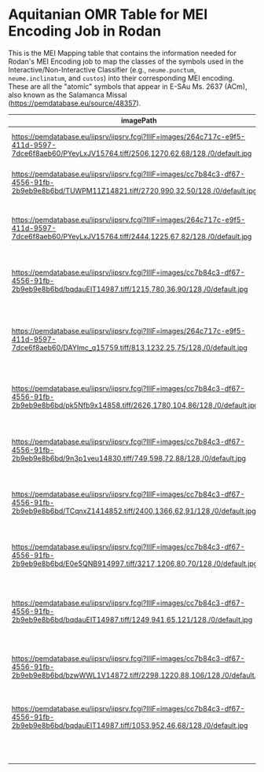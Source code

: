 # Aquitanian OMR Table for MEI Encoding Job in Rodan

This is the MEI Mapping table that contains the information needed for Rodan's MEI Encoding job to map the classes of the symbols used in the Interactive/Non-Interactive Classifier (e.g., `neume.punctum`, `neume.inclinatum`, and `custos`) into their corresponding MEI encoding. These are all the "atomic" symbols that appear in E-SAu Ms. 2637 (ACm), also known as the Salamanca Missal (https://pemdatabase.eu/source/48357).

| imagePath | imageBinary | name | folio | description | classification | width | mei | dob | project |
| --------- | ----------- | ---- | ----- | ----------- | -------------- | ----- | --- | --- | ------- | 
| https://pemdatabase.eu/iipsrv/iipsrv.fcgi?IIIF=images/264c717c-e9f5-411d-9597-7dce6f8aeb60/PYeyLxJV15764.tiff/2506,1270,62,68/128,/0/default.jpg | <img src="./images/square/SQpunctum.jpg" width="60"/> | Punctum | 17r |  | neume.punctum | 1 | `<neume>`<br/>&nbsp;&nbsp;&nbsp;&nbsp;`<nc/>`<br/>`</neume>` | | P-BRs, Ms. 28 |
| https://pemdatabase.eu/iipsrv/iipsrv.fcgi?IIIF=images/cc7b84c3-df67-4556-91fb-2b9eb9e8b6bd/TUWPM11Z14821.tiff/2720,990,32,50/128,/0/default.jpg | <img src="./images/square/SQrhombus.jpg" width="45"/> | Rhombus | 27 |  | neume.rhombus | 1 | `<neume>`<br/>&nbsp;&nbsp;&nbsp;&nbsp;`<nc tilt="se"/>`<br/>`</neume>` |  | P-BRs, Ms. 34 |
| https://pemdatabase.eu/iipsrv/iipsrv.fcgi?IIIF=images/264c717c-e9f5-411d-9597-7dce6f8aeb60/PYeyLxJV15764.tiff/2444,1225,67,82/128,/0/default.jpg | <img src="./images/square/SQcephalicus.jpg" width="60"/> | Cephalicus | 17r |  | neume.cephalicus | 1 | `<neume>`<br/>&nbsp;&nbsp;&nbsp;&nbsp;`<nc curve="c" type="cephalicus">`<br/>&nbsp;&nbsp;&nbsp;&nbsp;&nbsp;&nbsp;&nbsp;&nbsp;`<liquescent/>`<br/>&nbsp;&nbsp;&nbsp;&nbsp;`</nc>`<br/>`</neume>` | | P-BRs, Ms. 28 |
| https://pemdatabase.eu/iipsrv/iipsrv.fcgi?IIIF=images/cc7b84c3-df67-4556-91fb-2b9eb9e8b6bd/bqdauEIT14987.tiff/1215,780,36,90/128,/0/default.jpg | <img src="./images/square/SQvirga.jpg" width="40"/> | Virga | 348 |  | neume.virga | 1 | `<neume>`<br/>&nbsp;&nbsp;&nbsp;&nbsp;`<nc tilt="s"/>`<br/>`</neume>` | | P-BRs, Ms. 34 |
| https://pemdatabase.eu/iipsrv/iipsrv.fcgi?IIIF=images/264c717c-e9f5-411d-9597-7dce6f8aeb60/DAYImc_q15759.tiff/813,1232,25,75/128,/0/default.jpg | <img src="./images/square/SQreversevirga.jpg" width="40"/> | Reverse virga | 348 |  | neume.reversevirga | 1 | `<neume>`<br/>&nbsp;&nbsp;&nbsp;&nbsp;`<nc tilt="n"/>`<br/>`</neume>` | | P-BRs, Ms. 28 |
| https://pemdatabase.eu/iipsrv/iipsrv.fcgi?IIIF=images/cc7b84c3-df67-4556-91fb-2b9eb9e8b6bd/pk5Nfb9x14858.tiff/2626,1780,104,86/128,/0/default.jpg | <img src="./images/square/SQtorculus21.jpg" width="60"/> | Torculus21 | 91 |  | neume.torculus21 | [1, 1, 1] | `<neume>`<br/>&nbsp;&nbsp;&nbsp;&nbsp;`<nc/>`<br/>&nbsp;&nbsp;&nbsp;&nbsp;`<nc intm="2S"/>`<br/>&nbsp;&nbsp;&nbsp;&nbsp;`<nc intm="-1S"/>`<br/>`</neume>` | | P-BRs, Ms. 34 |
| https://pemdatabase.eu/iipsrv/iipsrv.fcgi?IIIF=images/cc7b84c3-df67-4556-91fb-2b9eb9e8b6bd/9n3p1veu14830.tiff/749,598,72,88/128,/0/default.jpg | <img src="./images/square/SQtorculus31.jpg" width="60"/>  | Torculus31 | 12 |  | neume.torculus31 | [1, 1, 1] | `<neume>`<br/>&nbsp;&nbsp;&nbsp;&nbsp;`<nc/>`<br/>&nbsp;&nbsp;&nbsp;&nbsp;`<nc intm="3S"/>`<br/>&nbsp;&nbsp;&nbsp;&nbsp;`<nc intm="-1S"/>`<br/>`</neume>` | | P-BRs, Ms. 34 |
| https://pemdatabase.eu/iipsrv/iipsrv.fcgi?IIIF=images/cc7b84c3-df67-4556-91fb-2b9eb9e8b6bd/TCqnxZ1414852.tiff/2400,1366,62,91/128,/0/default.jpg | <img src="./images/square/SQtorculus22.jpg" width="60"/>  | Torculus22 | 3 |  | neume.torculus22 | [1, 1, 1] | `<neume>`<br/>&nbsp;&nbsp;&nbsp;&nbsp;`<nc/>`<br/>&nbsp;&nbsp;&nbsp;&nbsp;`<nc intm="2S"/>`<br/>&nbsp;&nbsp;&nbsp;&nbsp;`<nc intm="-2S"/>`<br/>`</neume>` | | P-BRs, Ms. 34 |
| https://pemdatabase.eu/iipsrv/iipsrv.fcgi?IIIF=images/cc7b84c3-df67-4556-91fb-2b9eb9e8b6bd/E0e5QNB914997.tiff/3217,1206,80,70/128,/0/default.jpg | <img src="./images/square/SQobliquamiddle1.jpg" width="60"/>  | Obliqua1 middle | 355 |  | neume.obliquamiddle1 | [1, 1] | `<neume>`<br/>&nbsp;&nbsp;&nbsp;&nbsp;`<nc ligated="true"/>`<br/>&nbsp;&nbsp;&nbsp;&nbsp;`<nc intm="-1S" ligated="true"/>`<br/>`</neume>` | | P-BRs, Ms. 34 |
| https://pemdatabase.eu/iipsrv/iipsrv.fcgi?IIIF=images/cc7b84c3-df67-4556-91fb-2b9eb9e8b6bd/bqdauEIT14987.tiff/1249,941,65,121/128,/0/default.jpg | <img src="./images/square/SQobliquastart1.jpg" width="60"/>  | Obliqua1 start | 348 |  | neume.obliquastart1 | [1, 1] | `<neume>`<br/>&nbsp;&nbsp;&nbsp;&nbsp;`<nc tilt="n" ligated="true"/>`<br/>&nbsp;&nbsp;&nbsp;&nbsp;`<nc intm="-1S" ligated="true"/>`<br/>`</neume>` | | P-BRs, Ms. 34 |
| https://pemdatabase.eu/iipsrv/iipsrv.fcgi?IIIF=images/cc7b84c3-df67-4556-91fb-2b9eb9e8b6bd/bzwWWL1V14872.tiff/2298,1220,88,106/128,/0/default.jpg | <img src="./images/square/SQobliquastart2.jpg" width="60"/>  | Obliqua2 start | 131 |  | neume.obliquastart2 | [1, 1] | `<neume>`<br/>&nbsp;&nbsp;&nbsp;&nbsp;`<nc tilt="n" ligated="true"/>`<br/>&nbsp;&nbsp;&nbsp;&nbsp;`<nc intm="-2S" ligated="true"/>`<br/>`</neume>` | | P-BRs, Ms. 34 |
| https://pemdatabase.eu/iipsrv/iipsrv.fcgi?IIIF=images/cc7b84c3-df67-4556-91fb-2b9eb9e8b6bd/bqdauEIT14987.tiff/1053,952,46,68/128,/0/default.jpg | <img src="./images/square/SQlenguetaup.jpg" width="60"/>  | Lengueta up | 348 |  | neume.lenguetaup | 1 | `<neume type="lenguetaup">`<br/>&nbsp;&nbsp;&nbsp;&nbsp;`<nc/>`<br/>&nbsp;&nbsp;&nbsp;&nbsp;`<nc intm="0S"/>`<br/>`</neume>` | | P-BRs, Ms. 34 |
|  |  | C clef |  |  | clef.c | 1 | `<clef shape="C">` | |  |
|  |  | F clef |  |  | clef.f | 1 | `<clef shape="F">` | |  |